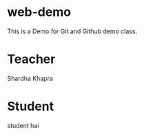 # web-demo
This is a Demo for Git and Github demo class.

# Teacher
Shardha Khapra

# Student
student hai
